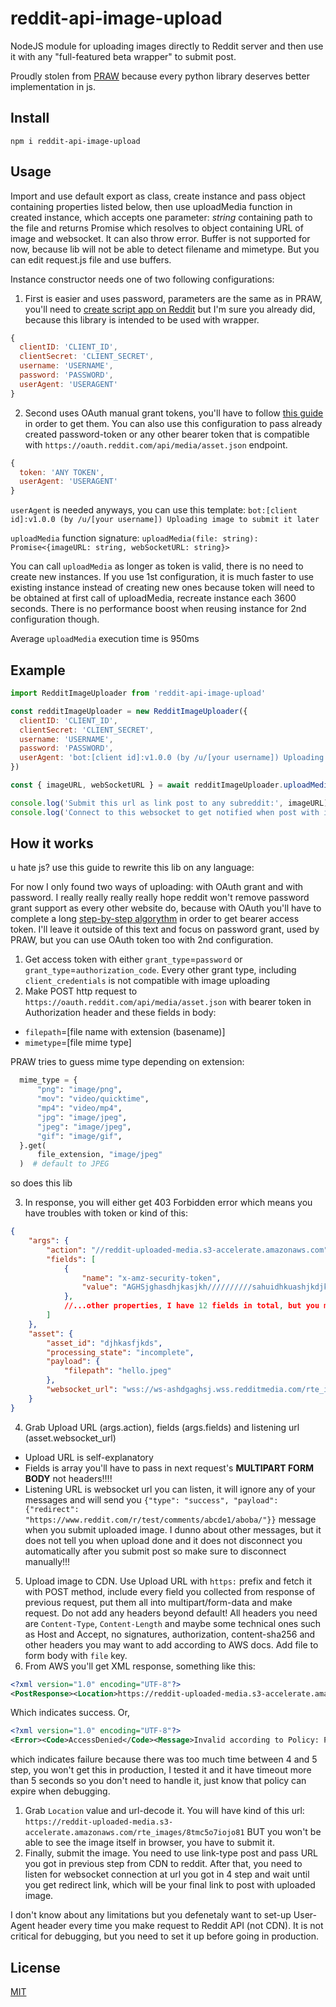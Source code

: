 # reddit-api-image-upload

NodeJS module for uploading images directly to Reddit server and then use it with any "full-featured beta wrapper" to submit post.

Proudly stolen from [PRAW](https://github.com/praw-dev/praw/blob/c3da0523d9937f57a69dedac44da231e0302472c/praw/models/reddit/subreddit.py#L642) because every python library deserves better implementation in js.

## Install

```
npm i reddit-api-image-upload
```

## Usage

Import and use default export as class, create instance and pass object containing properties listed below, then use uploadMedia function in created instance, which accepts one parameter: *string* containing path to the file and returns Promise which resolves to object containing URL of image and websocket. It can also throw error. Buffer is not supported for now, because lib will not be able to detect filename and mimetype. But you can edit request.js file and use buffers.

Instance constructor needs one of two following configurations:

1. First is easier and uses password, parameters are the same as in PRAW, you'll need to [create script app on Reddit](https://www.reddit.com/prefs/apps) but I'm sure you already did, because this library is intended to be used with wrapper.
```javascript
{
  clientID: 'CLIENT_ID',
  clientSecret: 'CLIENT_SECRET',
  username: 'USERNAME',
  password: 'PASSWORD',
  userAgent: 'USERAGENT'
}
```

2. Second uses OAuth manual grant tokens, you'll have to follow [this guide](https://github.com/reddit-archive/reddit/wiki/OAuth2) in order to get them. You can also use this configuration to pass already created password-token or any other bearer token that is compatible with `https://oauth.reddit.com/api/media/asset.json` endpoint.
```javascript
{
  token: 'ANY TOKEN',
  userAgent: 'USERAGENT'
}
```

`userAgent` is needed anyways, you can use this template: `bot:[client id]:v1.0.0 (by /u/[your username]) Uploading image to submit it later`

`uploadMedia` function signature: `uploadMedia(file: string): Promise<{imageURL: string, webSocketURL: string}>`

You can call `uploadMedia` as longer as token is valid, there is no need to create new instances. If you use 1st configuration, it is much faster to use existing instance instead of creating new ones because token will need to be obtained at first call of uploadMedia, recreate instance each 3600 seconds. There is no performance boost when reusing instance for 2nd configuration though.

Average `uploadMedia` execution time is 950ms

## Example

```javascript
import RedditImageUploader from 'reddit-api-image-upload'

const redditImageUploader = new RedditImageUploader({
  clientID: 'CLIENT_ID',
  clientSecret: 'CLIENT_SECRET',
  username: 'USERNAME',
  password: 'PASSWORD',
  userAgent: 'bot:[client id]:v1.0.0 (by /u/[your username]) Uploading image to submit it later'
})

const { imageURL, webSocketURL } = await redditImageUploader.uploadMedia('~/Desktop/sus.jpeg')

console.log('Submit this url as link post to any subreddit:', imageURL)
console.log('Connect to this websocket to get notified when post with image is submitted:', webSocketURL)
```

## How it works

u hate js? use this guide to rewrite this lib on any language:

For now I only found two ways of uploading: with OAuth grant and with password. I really really really really hope reddit won't remove password grant support as every other website do, because with OAuth you'll have to complete a long [step-by-step algorythm](https://github.com/reddit-archive/reddit/wiki/OAuth2) in order to get bearer access token. I'll leave it outside of this text and focus on password grant, used by PRAW, but you can use OAuth token too with 2nd configuration.

1. Get access token with either `grant_type`=`password` or `grant_type`=`authorization_code`. Every other grant type, including `client_credentials` is not compatible with image uploading
2. Make POST http request to `https://oauth.reddit.com/api/media/asset.json` with bearer token in Authorization header and these fields in body:
  - `filepath`=\[file name with extension (basename)\]
  - `mimetype`=\[file mime type\]
  
  PRAW tries to guess mime type depending on extension:
  ```python
    mime_type = {
        "png": "image/png",
        "mov": "video/quicktime",
        "mp4": "video/mp4",
        "jpg": "image/jpeg",
        "jpeg": "image/jpeg",
        "gif": "image/gif",
    }.get(
        file_extension, "image/jpeg"
    )  # default to JPEG
  ```
  
  so does this lib

3. In response, you will either get 403 Forbidden error which means you have troubles with token or kind of this:
```json
{
    "args": {
        "action": "//reddit-uploaded-media.s3-accelerate.amazonaws.com",
        "fields": [
            {
                "name": "x-amz-security-token",
                "value": "AGHSjghasdhjkasjkh//////////sahuidhkuashjkdjkhasjhkd/ASHghahgjsdhjsahjdhahshdjahkjshdjk/AHjhjkashjkdasdasdasd+asdhkasdjkhsahjkd+EpQlH+asjkdjhasdhjk/ashdhasjdhjashjdasd+ashdhjahajshjdkaasdhasdhggahsghjdaghjshjgdahjshjdashj+asdhhajkdhjks="
            },
            //...other properties, I have 12 fields in total, but you may have other number if API changes
        ]
    },
    "asset": {
        "asset_id": "djhkasfjkds",
        "processing_state": "incomplete",
        "payload": {
            "filepath": "hello.jpeg"
        },
        "websocket_url": "wss://ws-ashdgaghsj.wss.redditmedia.com/rte_images/gh123ghj12ghj?m=AAGkaghksdgqkygewqgehkbqbwkekhjwehkurhkjwer"
    }
}
```
4. Grab Upload URL (args.action), fields (args.fields) and listening url (asset.websocket_url)
  - Upload URL is self-explanatory
  - Fields is array you'll have to pass in next request's **MULTIPART FORM BODY** not headers!!!!
  - Listening URL is websocket url you can listen, it will ignore any of your messages and will send you `{"type": "success", "payload": {"redirect": "https://www.reddit.com/r/test/comments/abcde1/aboba/"}}` message when you submit uploaded image. I dunno about other messages, but it does not tell you when upload done and it does not disconnect you automatically after you submit post so make sure to disconnect manually!!!
5. Upload image to CDN. Use Upload URL with `https:` prefix and fetch it with POST method, include every field you collected from response of previous request, put them all into multipart/form-data and make request. Do not add any headers beyond default! All headers you need are `Content-Type`, `Content-Length` and maybe some technical ones such as Host and Accept, no signatures, authorization, content-sha256 and other headers you may want to add according to AWS docs. Add file to form body with `file` key.
6. From AWS you'll get XML response, something like this:
```xml
<?xml version="1.0" encoding="UTF-8"?>
<PostResponse><Location>https://reddit-uploaded-media.s3-accelerate.amazonaws.com/rte_images%2F8tmc5o7iojo81</Location><Bucket>reddit-uploaded-media</Bucket><Key>rte_images/8tmc5o7iojo81</Key><ETag>"2c33c7472b5fe16b3e291999073722d5"</ETag></PostResponse>
```

Which indicates success. Or,

```xml
<?xml version="1.0" encoding="UTF-8"?>
<Error><Code>AccessDenied</Code><Message>Invalid according to Policy: Policy expired.</Message><RequestId>XRDNGGFXZSDJSHEX</RequestId><HostId>bExw/1olpBj6us55bISqCrqbZLl3k62GUnb0uPoMSpNqjPT2CEEoTX6qVdjXkB4LVqJqwTEfzKs=</HostId></Error>
```

which indicates failure because there was too much time between 4 and 5 step, you won't get this in production, I tested it and it have timeout more than 5 seconds so you don't need to handle it, just know that policy can expire when debugging.
1. Grab `Location` value and url-decode it. You will have kind of this url: `https://reddit-uploaded-media.s3-accelerate.amazonaws.com/rte_images/8tmc5o7iojo81` BUT you won't be able to see the image itself in browser, you have to submit it.
2. Finally, submit the image. You need to use link-type post and pass URL you got in previous step from CDN to reddit. After that, you need to listen for websocket connection at url you got in 4 step and wait until you get redirect link, which will be your final link to post with uploaded image.

I don't know about any limitations but you defenetaly want to set-up User-Agent header every time you make request to Reddit API (not CDN). It is not critical for debugging, but you need to set it up before going in production.

## License

[MIT](./LICENSE.md)